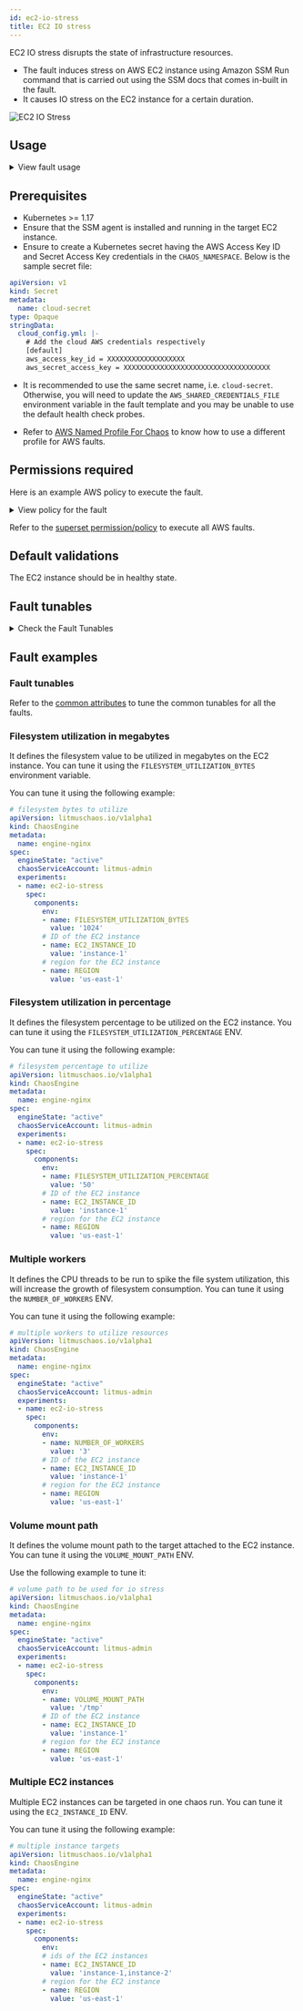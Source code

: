 ```yaml
---
id: ec2-io-stress
title: EC2 IO stress
---
```


EC2 IO stress disrupts the state of infrastructure resources. 
- The fault induces stress on AWS EC2 instance using Amazon SSM Run command that is carried out using the SSM docs that comes in-built in the fault.
- It causes IO stress on the EC2 instance for a certain duration.

![EC2 IO Stress](./static/images/ec2-io-stress.png)

## Usage
<details>
<summary>View fault usage</summary>
<div>
Failure in file system read and write impacts the delivery, which is also known as "noisy neighbour' problems. It simulates slower disk operations by the application and nosiy neighbour problems by hogging the disk bandwidth. It also verifies the disk performance on increasing I/O threads and varying I/O block sizes. It checks if the application functions under high disk latency conditions, when I/O traffic is very high and includes large I/O blocks, and when other services monopolize the I/O disks. 
Injecting a rogue process into an EC2 instance may starve the main processes (or applications) (typically pid 1) of the resources allocated to it. This may slow down the application traffic or exhaust the resources resulting in degradation of the performance of the application. These faults determine the resilience of the application that undergo this stress.
</div>
</details>


## Prerequisites

- Kubernetes >= 1.17
- Ensure that the SSM agent is installed and running in the target EC2 instance.
- Ensure to create a Kubernetes secret having the AWS Access Key ID and Secret Access Key credentials in the `CHAOS_NAMESPACE`. Below is the sample secret file:

```yaml
apiVersion: v1
kind: Secret
metadata:
  name: cloud-secret
type: Opaque
stringData:
  cloud_config.yml: |-
    # Add the cloud AWS credentials respectively
    [default]
    aws_access_key_id = XXXXXXXXXXXXXXXXXXX
    aws_secret_access_key = XXXXXXXXXXXXXXXXXXXXXXXXXXXXXXXXXXXX
```

- It is recommended to use the same secret name, i.e. `cloud-secret`. Otherwise, you will need to update the `AWS_SHARED_CREDENTIALS_FILE` environment variable in the fault template and you may be unable to use the default health check probes. 

- Refer to [AWS Named Profile For Chaos](./security/aws-switch-profile.md) to know how to use a different profile for AWS faults.

## Permissions required

Here is an example AWS policy to execute the fault.

<details>
<summary>View policy for the fault</summary>

```json
{
    "Version": "2012-10-17",
    "Statement": [
        {
            "Effect": "Allow",
            "Action": [
                "ssm:GetDocument",
                "ssm:DescribeDocument",
                "ssm:GetParameter",
                "ssm:GetParameters",
                "ssm:SendCommand",
                "ssm:CancelCommand",
                "ssm:CreateDocument",
                "ssm:DeleteDocument",
                "ssm:GetCommandInvocation",          
                "ssm:UpdateInstanceInformation",
                "ssm:DescribeInstanceInformation"
            ],
            "Resource": "*"
        },
        {
            "Effect": "Allow",
            "Action": [
                "ec2messages:AcknowledgeMessage",
                "ec2messages:DeleteMessage",
                "ec2messages:FailMessage",
                "ec2messages:GetEndpoint",
                "ec2messages:GetMessages",
                "ec2messages:SendReply"
            ],
            "Resource": "*"
        },
        {
            "Effect": "Allow",
            "Action": [
                "ec2:DescribeInstanceStatus",
                "ec2:DescribeInstances"
            ],
            "Resource": [
                "*"
            ]
        }
    ]
}
```
</details>

Refer to the [superset permission/policy](./security/policy-for-all-aws-faults.md) to execute all AWS faults.

## Default validations

The EC2 instance should be in healthy state.


## Fault tunables

<details>
<summary>Check the Fault Tunables</summary>

<h2>Mandatory Fields</h2>

<table>
    <tr>
        <th> Variables </th>
        <th> Description </th>
        <th> Notes </th>
    </tr>
    <tr>
        <td> EC2_INSTANCE_ID </td>
        <td> ID of the target EC2 instance. </td>
        <td> For example, <code>i-044d3cb4b03b8af1f</code>. </td>
    </tr>
    <tr>
        <td> REGION </td>
        <td> The AWS region ID where the EC2 instance has been created. </td>
        <td> For example, <code>us-east-1</code>. </td>
    </tr>
</table>

<h2>Optional Fields</h2>

<table>
    <tr>
        <th> Variables </th>
        <th> Description </th>
        <th> Notes </th>
    </tr>
    <tr>
        <td> TOTAL_CHAOS_DURATION </td>
        <td> Duration that you specify, through which chaos is injected into the target resource (in seconds). </td>
        <td> Defaults to 30s. </td>
    </tr>
    <tr>
        <td> CHAOS_INTERVAL </td>
        <td> Time interval between two successive instance terminations (in seconds).</td>
        <td> Defaults to 60s. </td>
    </tr>
    <tr>
        <td> AWS_SHARED_CREDENTIALS_FILE </td>
        <td> Provide the path for aws secret credentials.</td>
        <td> Defaults to <code>/tmp/cloud_config.yml</code>. </td>
    </tr>
    <tr>
        <td> INSTALL_DEPENDENCIES </td>
        <td> Select to install dependencies used to run the io chaos. It can be either True or False.</td>
        <td> If the dependency already exists, you can turn it off. Defaults to True. </td>
    </tr>
    <tr>
        <td> FILESYSTEM_UTILIZATION_PERCENTAGE </td>
        <td> Specify the size as percentage of free space on the file system. </td>
        <td> Default to 0%, which will result in 1 GB Utilization. </td>
    </tr>
    <tr>
        <td> FILESYSTEM_UTILIZATION_BYTES </td>
        <td> Specify the size in GigaBytes(GB). <code>FILESYSTEM_UTILIZATION_PERCENTAGE</code> & <code>FILESYSTEM_UTILIZATION_BYTES</code> are mutually exclusive. If both are provided, <code>FILESYSTEM_UTILIZATION_PERCENTAGE</code> is prioritized. </td>
        <td> Default to 0GB, which will result in 1 GB Utilization. </td>
    </tr>
    <tr>
        <td> NUMBER_OF_WORKERS </td>
        <td> It is the number of IO workers involved in IO disk stress. </td>
        <td> Default to 4. </td>
    </tr>
    <tr>
        <td> VOLUME_MOUNT_PATH </td>
        <td> Fill the given volume mount path.</td>
        <td> Defaults to the user HOME directory. </td>
    </tr>
    <tr>
        <td> SEQUENCE </td>
        <td> It defines the sequence of chaos execution for multiple instances.</td>
        <td> Defaults to parallel. Supports serial sequence as well. </td>
    </tr>
    <tr>
        <td> RAMP_TIME </td>
        <td> Period to wait before and after injection of chaos (in seconds). </td>
        <td> For example, 30s. </td>
    </tr>
</table>

</details>

## Fault examples

### Fault tunables

Refer to the [common attributes](../common-tunables-for-all-faults) to tune the common tunables for all the faults.

### Filesystem utilization in megabytes

It defines the filesystem value to be utilized in megabytes on the EC2 instance. You can tune it using the `FILESYSTEM_UTILIZATION_BYTES` environment variable.

You can tune it using the following example:

[embedmd]:# (./static/manifests/ec2-io-stress/filesystem-bytes.yaml yaml)
```yaml
# filesystem bytes to utilize
apiVersion: litmuschaos.io/v1alpha1
kind: ChaosEngine
metadata:
  name: engine-nginx
spec:
  engineState: "active"
  chaosServiceAccount: litmus-admin
  experiments:
  - name: ec2-io-stress
    spec:
      components:
        env:
        - name: FILESYSTEM_UTILIZATION_BYTES
          value: '1024'
        # ID of the EC2 instance
        - name: EC2_INSTANCE_ID
          value: 'instance-1'
        # region for the EC2 instance
        - name: REGION
          value: 'us-east-1'
```

### Filesystem utilization in percentage

It defines the filesystem percentage to be utilized on the EC2 instance. You can tune it using the `FILESYSTEM_UTILIZATION_PERCENTAGE` ENV.

You can tune it using the following example:

[embedmd]:# (./static/manifests/ec2-io-stress/filesystem-percentage.yaml yaml)
```yaml
# filesystem percentage to utilize
apiVersion: litmuschaos.io/v1alpha1
kind: ChaosEngine
metadata:
  name: engine-nginx
spec:
  engineState: "active"
  chaosServiceAccount: litmus-admin
  experiments:
  - name: ec2-io-stress
    spec:
      components:
        env:
        - name: FILESYSTEM_UTILIZATION_PERCENTAGE
          value: '50'
        # ID of the EC2 instance
        - name: EC2_INSTANCE_ID
          value: 'instance-1'
        # region for the EC2 instance
        - name: REGION
          value: 'us-east-1'
```

### Multiple workers

It defines the CPU threads to be run to spike the file system utilization, this will increase the growth of filesystem consumption. You can tune it using the `NUMBER_OF_WORKERS` ENV.

You can tune it using the following example:

[embedmd]:# (./static/manifests/ec2-io-stress/multiple-workers.yaml yaml)
```yaml
# multiple workers to utilize resources
apiVersion: litmuschaos.io/v1alpha1
kind: ChaosEngine
metadata:
  name: engine-nginx
spec:
  engineState: "active"
  chaosServiceAccount: litmus-admin
  experiments:
  - name: ec2-io-stress
    spec:
      components:
        env:
        - name: NUMBER_OF_WORKERS
          value: '3'
        # ID of the EC2 instance
        - name: EC2_INSTANCE_ID
          value: 'instance-1'
        # region for the EC2 instance
        - name: REGION
          value: 'us-east-1'
```

### Volume mount path

It defines the volume mount path to the target attached to the EC2 instance. You can tune it using the `VOLUME_MOUNT_PATH` ENV.

Use the following example to tune it:

[embedmd]:# (./static/manifests/ec2-io-stress/volume-path.yaml yaml)
```yaml
# volume path to be used for io stress
apiVersion: litmuschaos.io/v1alpha1
kind: ChaosEngine
metadata:
  name: engine-nginx
spec:
  engineState: "active"
  chaosServiceAccount: litmus-admin
  experiments:
  - name: ec2-io-stress
    spec:
      components:
        env:
        - name: VOLUME_MOUNT_PATH
          value: '/tmp'
        # ID of the EC2 instance
        - name: EC2_INSTANCE_ID
          value: 'instance-1'
        # region for the EC2 instance
        - name: REGION
          value: 'us-east-1'
```

### Multiple EC2 instances 

Multiple EC2 instances can be targeted in one chaos run. You can tune it using the `EC2_INSTANCE_ID` ENV.

You can tune it using the following example:

[embedmd]:# (./static/manifests/ec2-io-stress/multiple-instances.yaml yaml)
```yaml
# multiple instance targets
apiVersion: litmuschaos.io/v1alpha1
kind: ChaosEngine
metadata:
  name: engine-nginx
spec:
  engineState: "active"
  chaosServiceAccount: litmus-admin
  experiments:
  - name: ec2-io-stress
    spec:
      components:
        env:
        # ids of the EC2 instances
        - name: EC2_INSTANCE_ID
          value: 'instance-1,instance-2'
        # region for the EC2 instance
        - name: REGION
          value: 'us-east-1'
```